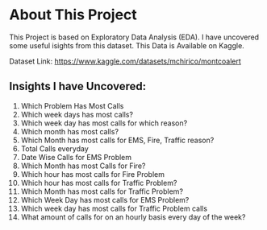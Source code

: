 # About This Project
This Project is based on Exploratory Data Analysis (EDA). I have uncovered some useful isights from this dataset. This Data is Available on Kaggle.

Dataset Link: https://www.kaggle.com/datasets/mchirico/montcoalert

## Insights I have Uncovered: 
1.	Which Problem Has Most Calls
2.	Which week days has most calls?
3.	Which week day has most calls for which reason?
4.	Which month has most calls?
5.	Which Month has most calls for EMS, Fire, Traffic reason?
6.	Total Calls everyday
7.	Date Wise Calls for EMS Problem
8.	Which Month has most Calls for Fire?
9.	Which hour has most calls for Fire Problem
10.	Which hour has most calls for Traffic Problem?
11.	Which Month has most calls for Traffic Problem?
12.	Which Week Day has most calls for EMS Problem?
13.	Which week day has most calls for Traffic Problem calls
14.	What amount of calls for on an hourly basis every day of the week?

